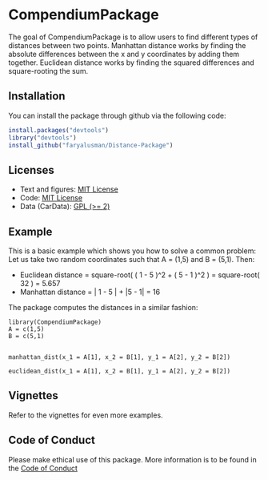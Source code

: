 # CompendiumPackage

<!-- badges: start -->
<!-- badges: end -->

The goal of CompendiumPackage is to allow users to find different types of distances between two points. Manhattan distance works by finding the absolute differences between the x and y coordinates by adding them together. Euclidean distance works by finding the squared differences and square-rooting the sum.

## Installation

You can install the package through github via the following code:

``` r
install.packages("devtools")
library("devtools")
install_github("faryalusman/Distance-Package")
```

## Licenses

  * Text and figures: [MIT License](LICENSE.md)
  * Code: [MIT License](LICENSE.md)
  * Data (CarData): [GPL (>= 2)](GPL-LICENSE.rmd)


## Example

This is a basic example which shows you how to solve a common problem: Let us take two random coordinates such that A = (1,5) and B = (5,1). Then:

  * Euclidean distance = square-root( ( 1 - 5 )^2 + ( 5 - 1 )^2 ) = square-root( 32 ) = 5.657
  * Manhattan distance = | 1 - 5 | + |5 - 1| = 16

The package computes the distances in a similar fashion:

```{r}
library(CompendiumPackage)
A = c(1,5)
B = c(5,1)


manhattan_dist(x_1 = A[1], x_2 = B[1], y_1 = A[2], y_2 = B[2])

euclidean_dist(x_1 = A[1], x_2 = B[1], y_1 = A[2], y_2 = B[2])
```
## Vignettes
Refer to the vignettes for even more examples.

## Code of Conduct
Please make ethical use of this package. More information is to be found in the [Code of Conduct](CODE-OF-CONDUCT.md)

